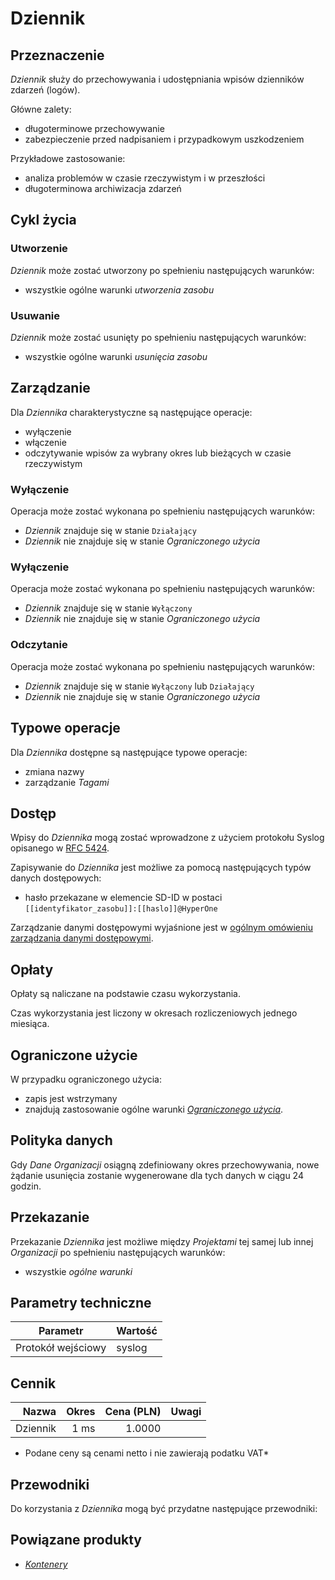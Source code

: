 # Dziennik <Badge text="wkrótce"/>

## Przeznaczenie

*Dziennik* służy do przechowywania i udostępniania wpisów dzienników zdarzeń (logów). 

Główne zalety:

 * długoterminowe przechowywanie
 * zabezpieczenie przed nadpisaniem i przypadkowym uszkodzeniem

Przykładowe zastosowanie:

 * analiza problemów w czasie rzeczywistym i w przeszłości
 * długoterminowa archiwizacja zdarzeń

## Cykl życia

### Utworzenie

*Dziennik* może zostać utworzony po spełnieniu następujących warunków:

 * wszystkie ogólne warunki *utworzenia zasobu*

### Usuwanie

*Dziennik* może zostać usunięty po spełnieniu następujących warunków:

 * wszystkie ogólne warunki *usunięcia zasobu*

## Zarządzanie 

Dla *Dziennika* charakterystyczne są następujące operacje:

 * wyłączenie
 * włączenie
 * odczytywanie wpisów za wybrany okres lub bieżących w czasie rzeczywistym

### Wyłączenie

Operacja może zostać wykonana po spełnieniu następujących warunków:

 * *Dziennik* znajduje się w stanie ```Działający```
 * *Dziennik* nie znajduje się w stanie *Ograniczonego użycia*

### Wyłączenie

Operacja może zostać wykonana po spełnieniu następujących warunków:

 * *Dziennik* znajduje się w stanie ```Wyłączony```
 * *Dziennik* nie znajduje się w stanie *Ograniczonego użycia*

### Odczytanie

Operacja może zostać wykonana po spełnieniu następujących warunków:

 * *Dziennik* znajduje się w stanie ```Wyłączony``` lub ```Działający```
 * *Dziennik* nie znajduje się w stanie *Ograniczonego użycia*

## Typowe operacje

Dla *Dziennika* dostępne są następujące typowe operacje:

 * zmiana nazwy
 * zarządzanie *Tagami*

## Dostęp

Wpisy do *Dziennika* mogą zostać wprowadzone z użyciem protokołu Syslog opisanego w [RFC 5424](https://tools.ietf.org/html/rfc5424).

Zapisywanie do *Dziennika* jest możliwe za pomocą następujących typów danych dostępowych:

 * hasło przekazane w elemencie SD-ID w postaci ``[[identyfikator_zasobu]]:[[haslo]]@HyperOne``

Zarządzanie danymi dostępowymi wyjaśnione jest w [ogólnym omówieniu zarządzania danymi dostępowymi](/platform/resource.html#dane-dostepowe).

## Opłaty

Opłaty są naliczane na podstawie czasu wykorzystania.

Czas wykorzystania jest liczony w okresach rozliczeniowych jednego miesiąca.

## Ograniczone użycie

W przypadku ograniczonego użycia:
 
 * zapis jest wstrzymany
 * znajdują zastosowanie ogólne warunki *[Ograniczonego użycia](/platform/resource.md#ograniczone-uzycie)*.

## Polityka danych

Gdy *Dane Organizacji* osiągną zdefiniowany okres przechowywania, nowe żądanie usunięcia zostanie wygenerowane dla tych danych w ciągu 24 godzin.

<!-- partial-regions.md -->

## Przekazanie

Przekazanie *Dziennika* jest możliwe między *Projektami* tej samej lub innej *Organizacji* po spełnieniu następujących warunków:

 * wszystkie *ogólne warunki*

## Parametry techniczne

Parametr           | Wartość
------------------ | ------
Protokół wejściowy | syslog

## Cennik

Nazwa        | Okres    | Cena (PLN) |  Uwagi
-----------: | -----:   | ---------: | :----:
Dziennik     |  1 ms    |     1.0000 |

 * Podane ceny są cenami netto i nie zawierają podatku VAT*

## Przewodniki

Do korzystania z *Dziennika* mogą być przydatne następujące przewodniki:

<PageList path_re="guide/storage/log-archive/"/>

## Powiązane produkty

 * *[Kontenery](/resource/compute/container.md)*
